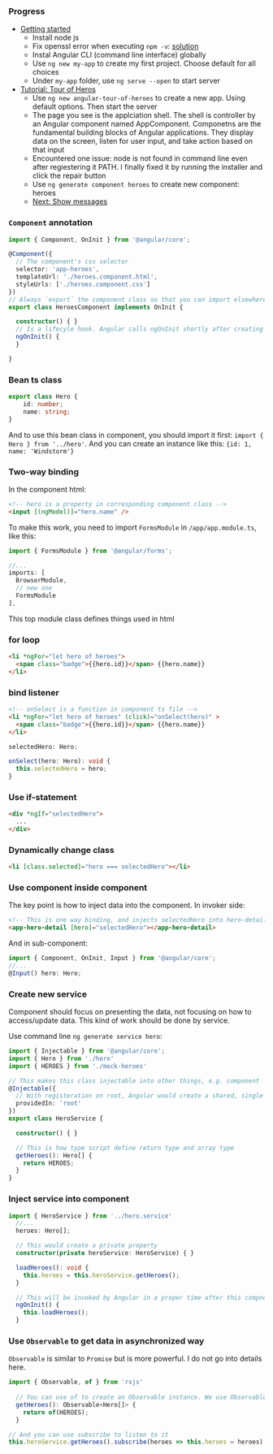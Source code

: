 ### Progress

- [Getting started](https://angular.io/guide/quickstart)
  - Install node js
  - Fix openssl error when executing `npm -v`: [solution](https://github.com/npm/npm/issues/17261#issuecomment-310797098)
  - Instal Angular CLI (command line interface) globally
  - Use `ng new my-app` to create my first project. Choose default for all choices
  - Under `my-app` folder, use `ng serve --open` to start server
- [Tutorial: Tour of Heros](https://angular.io/tutorial)
  - Use `ng new angular-tour-of-heroes` to create a new app. Using default options. Then start the server
  - The page you see is the applciation shell. The shell is controller by an Angular component named AppComponent. Componetns are the fundamental building blocks of Angular applications. They display data on the screen, listen for user input, and take action based on that input
  - Encountered one issue: node is not found in command line even after regiestering it PATH. I finally fixed it by running the installer and click the repair button
  - Use `ng generate component heroes` to create new component: heroes
  - [Next: Show messages](https://angular.io/tutorial/toh-pt4)

### `Component` annotation

```typescript
import { Component, OnInit } from '@angular/core';

@Component({
  // The component's css selector
  selector: 'app-heroes',
  templateUrl: './heroes.component.html',
  styleUrls: ['./heroes.component.css']
})
// Always `export` the component class so that you can import elsewhere, like `app.module.ts`
export class HeroesComponent implements OnInit {

  constructor() { }
  // Is a lifecyle hook. Angular calls ngOnInit shortly after creating a component. It's a good place to put initialization logic
  ngOnInit() {
  }

}

```

### Bean ts class

```typescript
export class Hero {
    id: number;
    name: string;
}
```

And to use this bean class in component, you should import it first: `import { Hero } from '../hero'`. And you can create an instance like this: `{id: 1, name: 'Windstorm'}`

### Two-way binding

In the component html:
```html
<!-- hero is a property in corresponding component class -->
<input [(ngModel)]="hero.name" />
```

To make this work, you need to import `FormsModule` in `/app/app.module.ts`, like this:

```ts
import { FormsModule } from '@angular/forms';

//...
imports: [
  BrowserModule,
  // new one
  FormsModule
],
```

This top module class defines things used in html

### for loop

```html
<li *ngFor="let hero of heroes">
  <span class="badge">{{hero.id}}</span> {{hero.name}}
</li>
```

### bind listener

```html
<!-- onSelect is a function in component ts file -->
<li *ngFor="let hero of heroes" (click)="onSelect(hero)" >
  <span class="badge">{{hero.id}}</span> {{hero.name}}
</li>
```

```typescript
selectedHero: Hero;

onSelect(hero: Hero): void {
  this.selectedHero = hero;
}
```

### Use if-statement

```html
<div *ngIf="selectedHero">
  ...
</div>
```

### Dynamically change class

```html
<li [class.selected]="hero === selectedHero"></li>
```

### Use component inside component

The key point is how to inject data into the component. In invoker side:

```html
<!-- This is one way binding, and injects selectedHero into hero-detail component's `hero` property -->
<app-hero-detail [hero]="selectedHero"></app-hero-detail>
```

And in sub-component:
```typescript
import { Component, OnInit, Input } from '@angular/core';
//...
@Input() hero: Hero;
```

### Create new service

Component should focus on presenting the data, not focusing on how to access/update data. This kind of work should be done by service.

Use command line `ng generate service hero`:

```typescript
import { Injectable } from '@angular/core';
import { Hero } from './hero'
import { HEROES } from './mock-heroes'

// This makes this class injectable into other things, e.g. component
@Injectable({
  // With registeration on root, Angular would create a shared, single instance and inject is into whereever that asks for it
  providedIn: 'root'
})
export class HeroService {

  constructor() { }

  // This is how type script define return type and array type
  getHeroes(): Hero[] {
    return HEROES;
  }
}

```

### Inject service into component

```typescript
import { HeroService } from '../hero.service'
  //...
  heroes: Hero[];

  // This would create a private property
  constructor(private heroService: HeroService) { }

  loadHeroes(): void {
    this.heroes = this.heroService.getHeroes();
  }

  // This will be invoked by Angular in a proper time after this compnent's instance is created
  ngOnInit() {
    this.loadHeroes();
  }
```

### Use `Observable` to get data in asynchronized way

`Observable` is similar to `Promise` but is more powerful. I do not go into details here.

```typescript
import { Observable, of } from 'rxjs'
  
  // You can use of to create an Observable instance. We use Observable instead of Promise here because Angular uses Observable in its ajax components
  getHeroes(): Observable<Hero[]> {
    return of(HEROES);
  }

// And you can use subscribe to listen to it
this.heroService.getHeroes().subscribe(heroes => this.heroes = heroes);
```